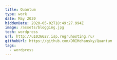 ```yaml
---
title: Quantum
type: work
date: May 2020
hiddenDate: 2020-05-02T18:49:27.994Z
image: /assets/blogging.jpg
tech: wordpress
url: http://u1036627.isp.regruhosting.ru/
githubUrl: https://github.com/DRIMchansky/Quantum
tags:
  - wordpress
---
```

